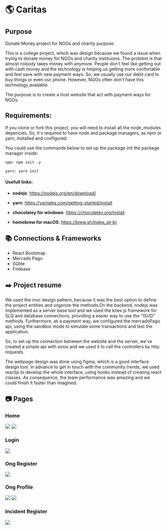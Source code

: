 # :earth_americas: Caritas

## Purpose

  Donate Money project for NGOs and charity purpose.

  This is a college project, which was design because we found a issue when trying to donate money for NGOs and charity instituions. The problem is that almost nobody takes money with anymore. People don't feel like getting out with cash money and the technology is helping us getting more confortable and feel save with new payment ways. So, we usually use our debit card to buy things or even our phone. However, NGOs often don't have this technology available.

  The purpose is to create a host website that act with payment ways for NGOs.

## Requirements:
 If you clone or fork this project, you will need to install all the node_modules depencies. So, it's required to have node and package managers, as npm or yarn, installed and configured.
 
 You could use the commands below to set up the package init the package manager inside:

```
npm: npm init -y
```

```
yarn: yarn init
```
 
#### Usefull links:
 
 - **nodejs**: https://nodejs.org/en/download/
 
 - **yarn**: https://yarnpkg.com/getting-started/install
 
 - **chocolatey for windows**: https://chocolatey.org/install
 
 - **homebrew for macOS**: https://brew.sh/index_pt-br
 
##  :books: Connections & Frameworks
- React Bootstrap
- Mercado Pago
- SQlite
- Firebase

## :black_nib: Project resume
  We used the mvc design pattern, because it was the best option to define the project entities and organize the methods.On the backend, nodejs was implemented as a server base tool and we used the knex.js framework for SLQ and database connections, providing a easier way to use the "ISUD" methods. Furthermore, as a payment way, we configured the mercadoPago api, using the sandbox mode to simulate some transactions and test the application.
  
 So, to set up the connection between the website and the server, we've created a simple api with axios and we used it to call the controllers by http requests.
 
 The webpage design was done using figma, which is a good interface design tool. In advance to get in touch with the community trends, we used reactjs to develop the whole interface, using hooks instead of creating react classes. As consequence, the team performance was amazing and we could finish it faster than imagined.
 
## :camera: Pages
### Home
<img src='https://i.ibb.co/hHXXphk/Main-Page1.png'/>
<img src='https://i.ibb.co/Dry2FMB/Main-Page2.png'/>

### Login
<img src='https://i.ibb.co/bXsMhkc/Login.png'/>

### Ong Register
<img src='https://i.ibb.co/pJfq2Vv/Ong-Register.png'/>

### Ong Profile
<img src='https://i.ibb.co/jfrS9ZR/Ong-Profile1.png'/>
<img src='https://i.ibb.co/6tmQK5V/Ong-Profile2.png'/>

### Incident Register
<img src='https://i.ibb.co/KF3m687/Incident-Register.png'/>
